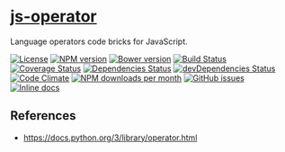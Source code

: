 [js-operator](http://aureooms.github.io/js-operator)
==

Language operators code bricks for JavaScript.

[![License](https://img.shields.io/github/license/aureooms/js-operator.svg?style=flat)](https://raw.githubusercontent.com/aureooms/js-operator/master/LICENSE)
[![NPM version](https://img.shields.io/npm/v/@aureooms/js-operator.svg?style=flat)](https://www.npmjs.org/package/@aureooms/js-operator)
[![Bower version](https://img.shields.io/bower/v/@aureooms/js-operator.svg?style=flat)](http://bower.io/search/?q=@aureooms/js-operator)
[![Build Status](https://img.shields.io/travis/aureooms/js-operator.svg?style=flat)](https://travis-ci.org/aureooms/js-operator)
[![Coverage Status](https://img.shields.io/coveralls/aureooms/js-operator.svg?style=flat)](https://coveralls.io/r/aureooms/js-operator)
[![Dependencies Status](https://img.shields.io/david/aureooms/js-operator.svg?style=flat)](https://david-dm.org/aureooms/js-operator#info=dependencies)
[![devDependencies Status](https://img.shields.io/david/dev/aureooms/js-operator.svg?style=flat)](https://david-dm.org/aureooms/js-operator#info=devDependencies)
[![Code Climate](https://img.shields.io/codeclimate/github/aureooms/js-operator.svg?style=flat)](https://codeclimate.com/github/aureooms/js-operator)
[![NPM downloads per month](https://img.shields.io/npm/dm/@aureooms/js-operator.svg?style=flat)](https://www.npmjs.org/package/@aureooms/js-operator)
[![GitHub issues](https://img.shields.io/github/issues/aureooms/js-operator.svg?style=flat)](https://github.com/aureooms/js-operator/issues)
[![Inline docs](http://inch-ci.org/github/aureooms/js-operator.svg?branch=master&style=shields)](http://inch-ci.org/github/aureooms/js-operator)


## References

  - https://docs.python.org/3/library/operator.html
